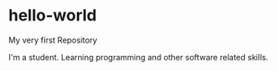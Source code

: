 # hello-world
My very first Repository

I'm a student.
Learning programming and other software related skills.


